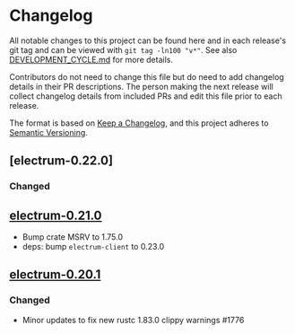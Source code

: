 # Changelog

All notable changes to this project can be found here and in each release's git tag and can be viewed with `git tag -ln100 "v*"`. See also [DEVELOPMENT_CYCLE.md](../../DEVELOPMENT_CYCLE.md) for more details.

Contributors do not need to change this file but do need to add changelog details in their PR descriptions. The person making the next release will collect changelog details from included PRs and edit this file prior to each release.

The format is based on [Keep a Changelog](https://keepachangelog.com/en/1.0.0/),
and this project adheres to [Semantic Versioning](https://semver.org/spec/v2.0.0.html).

## [electrum-0.22.0]

### Changed

<!-- TODO: (@leonardo) fill the CHANGELOG's prior to release -->

## [electrum-0.21.0]

- Bump crate MSRV to 1.75.0
- deps: bump `electrum-client` to 0.23.0

## [electrum-0.20.1]

### Changed

- Minor updates to fix new rustc 1.83.0 clippy warnings #1776

[electrum-0.20.1]: https://github.com/bitcoindevkit/bdk/releases/tag/electrum-0.20.1
[electrum-0.21.0]: https://github.com/bitcoindevkit/bdk/releases/tag/electrum-0.21.0